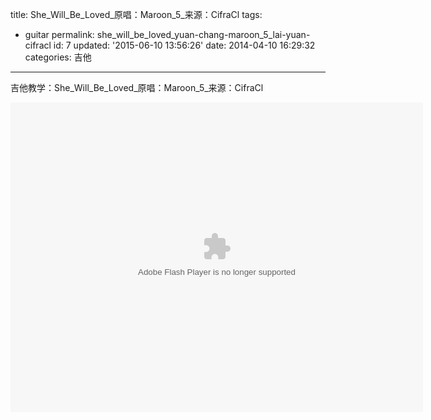 title: She_Will_Be_Loved_原唱：Maroon_5_来源：CifraCl
tags: 
  - guitar
permalink: she_will_be_loved_yuan-chang-maroon_5_lai-yuan-cifracl
id: 7
updated: '2015-06-10 13:56:26'
date: 2014-04-10 16:29:32
categories: 吉他
---

吉他教学：She_Will_Be_Loved_原唱：Maroon_5_来源：CifraCl
<!--more-->
<object id="player_obj" data="http://cache.tv.qq.com/qqplayerout.swf?v=b10603knma9&amp;auto=1&amp;playertype=4" width="660" height="495" type="application/x-shockwave-flash"><param name="wmode" value="transparent"><param name="allowfullscreen" value="true"><param name="allowscriptaccess" value="always"><param name="allownetworking" value="all"></object>
